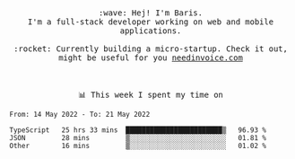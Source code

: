 <p align="center">
  <br><br>
  <samp>
    :wave: Hej! I'm Baris.
    <br>I'm a full-stack developer working on web and mobile applications.
       <br><br>:rocket: Currently building a micro-startup. Check it out, might be useful for you <a href="https://needinvoice.com/" target="_blank">needinvoice.com</a>

  </samp>
 <br><br><br>
</p>
<p align=center><samp>📊  This week I spent my time on</samp></p>


<!--START_SECTION:waka-->

```text
From: 14 May 2022 - To: 21 May 2022

TypeScript   25 hrs 33 mins  ████████████████████████▒   96.93 %
JSON         28 mins         ▒░░░░░░░░░░░░░░░░░░░░░░░░   01.81 %
Other        16 mins         ▒░░░░░░░░░░░░░░░░░░░░░░░░   01.02 %
```

<!--END_SECTION:waka-->


